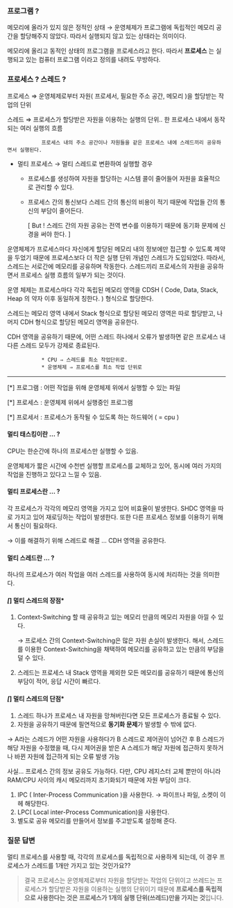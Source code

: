 ### 프로그램 ?

메모리에 올라가 있지 않은 정적인 상태 → 운영체제가 프로그램에 독립적인 메모리 공간을 할당해주지 않았다. 따라서 실행되지 않고 있는 상태라는 의미이다.

메모리에 올리고 동적인 상태의 프로그램을 프로세스라고 한다. 따라서 **프로세스** 는 실행되고 있는 컴퓨터 프로그램 이라고 정의를 내려도 무방하다. 

### 프로세스 ? 스레드 ?

프로세스 ⇒ 운영체제로부터 자원( 프로세서, 필요한 주소 공간, 메모리 )을 할당받는 작업의 단위

스레드 ⇒ 프로세스가 할당받은 자원을 이용하는 실행의 단위.. 한 프로세스 내에서 동작되는 여러 실행의 흐름


               프로세스 내의 주소 공간이나 자원들을 같은 프로세스 내에 스레드끼리 공유하면서 실행된다. 

- 멀티 프로세스 → 멀티 스레드로 변환하여 실행할 경우

    * 프로세스를 생성하여 자원을 할당하는 시스템 콜이 줄어들어 자원을 효율적으로 관리할 수 있다. 

    * 프로세스 간의 통신보다 스레드 간의 통신의 비용이 적기 때문에 작업들 간의 통신의 부담이 줄어든다. 

      [ But ! 스레드 간의 자원 공유는 전역 변수를 이용하기 때문에 동기화 문제에 신경을 써야 한다. ]

운영체제가 프로세스마다 자신에게 할당된 메모리 내의 정보에만 접근할 수 있도록 제약을 두었기 때문에 프로세스보다 더 작은 실행 단위 개념인 스레드가 도입되었다. 따라서, 스레드는 서로간에 메모리를 공유하며 작동한다. 스레드끼리 프로세스의 자원을 공유하면서 프로세스 실행 흐름의 일부가 되는 것이다. 

운영 체제는 프로세스마다 각각 독립된 메모리 영역을 CDSH ( Code, Data, Stack, Heap 의 약자 이후 동일하게 칭한다. ) 형식으로 할당한다. 

스레드는 메모리 영역 내에서 Stack 형식으로 할당된 메모리 영역은 따로 할당받고, 나머지 CDH 형식으로 할당된 메모리 영역을 공유한다. 

CDH 영역을 공유하기 때문에, 어떤 스레드 하나에서 오류가 발생하면 같은 프로세스 내 다른 스레드 모두가 강제로 종료된다. 

               * CPU ⇒ 스레드를 최소 작업단위로.
               * 운영체제 ⇒ 프로세스를 최소 작업 단위로

---

[*] 프로그램 : 어떤 작업을 위해 운영체제 위에서 실행할 수 있는 파일

[*] 프로세스 : 운영체제 위에서 실행중인 프로그램

[*] 프로세서 : 프로세스가 동작될 수 있도록 하는 하드웨어 ( = cpu )

#### __멀티 태스킹이란 ... ?__

CPU는 한순간에 하나의 프로세스만 실행할 수 있음.

운영체제가 짧은 시간에 수천번 실행할 프로세스를 교체하고 있어, 동시에 여러 가지의 작업을 진행하고 있다고 느낄 수 있음. 

#### __멀티 프로세스란 ... ?__

각 프로세스가 각각의 메모리 영역을 가지고 있어 비효율이 발생한다. SHDC 영역을 따로 가지고 있어 재로딩하는 작업이 발생한다. 또한 다른 프로세스 정보를 이용하기 위해서 통신이 필요하다. 

→ 이를 해결하기 위해 스레드로 해결 ... CDH 영역을 공유한다.  

#### __멀티 스레드란 ... ?__

하나의 프로세스가 여러 작업을 여러 스레드를 사용하여 동시에 처리하는 것을 의미한다. 

#### *[*] 멀티 스레드의 장점*

1. Context-Switching 할 때 공유하고 있는 메모리 만큼의 메모리 자원을 아낄 수 있다. 

    → 프로세스 간의 Context-Switching은 많은 자원 손실이 발생한다. 해서, 스레드를 이용한 Context-Switching을 채택하여 메모리를 공유하고 있는 만큼의 부담을 덜 수 있다.

2. 스레드는 프로세스 내 Stack 영역을 제외한 모든 메모리를 공유하기 때문에 통신의 부담이 적어, 응답 시간이 빠르다. 

#### *[*] 멀티 스레드의 단점*

1. 스레드 하나가 프로세스 내 자원을 망쳐버린다면 모든 프로세스가 종료될 수 있다. 
2. 자원을 공유하기 때문에 필연적으로 **동기화 문제**가 발생할 수 밖에 없다.

→ A라는 스레드가 어떤 자원을 사용하다가 B 스레드로 제어권이 넘어간 후 B 스레드가 해당 자원을 수정했을 때, 다시 제어권을 받은 A 스레드가 해당 자원에 접근하지 못하거나 바뀐 자원에 접근하게 되는 오류 발생 가능

사실... 프로세스 간의 정보 공유도 가능하다. 다만, CPU 레지스터 교체 뿐만이 아니라 RAM/CPU 사이의 캐시 메모리까지 초기화되기 때문에 자원 부담이 크다. 

1. IPC ( Inter-Process Communication )을 사용한다. → 파이프나 파일, 소켓이 이헤 해당한다.
2. LPC( Local inter-Process Communication)을 사용한다.
3. 별도로 공유 메모리를 만들어서 정보를 주고받도록 설정해 준다.



### 질문 답변

멀티 프로세스를 사용할 때, 각각의 프로세스를 독립적으로 사용하게 되는데, 이 경우 프로세스가 스레드를 1개만 가지고 있는 것인가요??

> 결국 프로세스는 운영체제로부터 자원을 할당받는 작업의 단위이고 쓰레드는 프로세스가 할당받은 자원을 이용하는 실행의 단위이기 때문에 **프로세스를 독립적으로 사용한다는 것은 프로세스가 1개의 실행 단위(쓰레드)만을 가지는 것**입니다.



